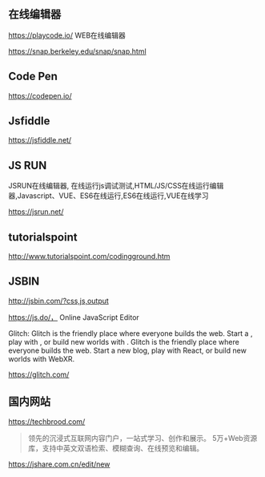## 在线编辑器

https://playcode.io/ WEB在线编辑器

https://snap.berkeley.edu/snap/snap.html

## Code Pen

https://codepen.io/

## Jsfiddle

https://jsfiddle.net/

## JS RUN

JSRUN在线编辑器, 在线运行js调试测试,HTML/JS/CSS在线运行编辑器,Javascript、VUE、ES6在线运行,ES6在线运行,VUE在线学习

https://jsrun.net/

## tutorialspoint

http://www.tutorialspoint.com/codingground.htm

## JSBIN

http://jsbin.com/?css,js,output

https://js.do/， Online JavaScript Editor

Glitch: Glitch is the friendly place where everyone builds the web. Start a , play with , or build new worlds with .
Glitch is the friendly place where everyone builds the web. Start a new blog, play with React, or build new worlds with WebXR.

https://glitch.com/


## 国内网站

https://techbrood.com/

> 领先的沉浸式互联网内容门户，一站式学习、创作和展示。
> 5万+Web资源库，支持中英文双语检索、模糊查询、在线预览和编辑。

https://jshare.com.cn/edit/new